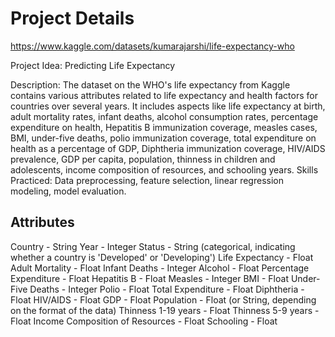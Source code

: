 # Project Details
https://www.kaggle.com/datasets/kumarajarshi/life-expectancy-who

Project Idea: Predicting Life Expectancy

Description: The dataset on the WHO's life expectancy from Kaggle contains various attributes related to life expectancy and health factors for countries over several years. It includes aspects like life expectancy at birth, adult mortality rates, infant deaths, alcohol consumption rates, percentage expenditure on health, Hepatitis B immunization coverage, measles cases, BMI, under-five deaths, polio immunization coverage, total expenditure on health as a percentage of GDP, Diphtheria immunization coverage, HIV/AIDS prevalence, GDP per capita, population, thinness in children and adolescents, income composition of resources, and schooling years.
Skills Practiced: Data preprocessing, feature selection, linear regression modeling, model evaluation.

## Attributes
Country - String
Year - Integer
Status - String (categorical, indicating whether a country is 'Developed' or 'Developing')
Life Expectancy - Float
Adult Mortality - Float
Infant Deaths - Integer
Alcohol - Float
Percentage Expenditure - Float
Hepatitis B - Float
Measles - Integer
BMI - Float
Under-Five Deaths - Integer
Polio - Float
Total Expenditure - Float
Diphtheria - Float
HIV/AIDS - Float
GDP - Float
Population - Float (or String, depending on the format of the data)
Thinness 1-19 years - Float
Thinness 5-9 years - Float
Income Composition of Resources - Float
Schooling - Float